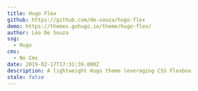 ```yaml
---
title: Hugo Flex
github: https://github.com/de-souza/hugo-flex
demo: https://themes.gohugo.io/theme/hugo-flex/
author: Léo De Souza
ssg:
  - Hugo
cms:
  - No Cms
date: 2019-02-17T17:31:39.000Z
description: A lightweight Hugo theme leveraging CSS Flexbox
stale: false
---
```

